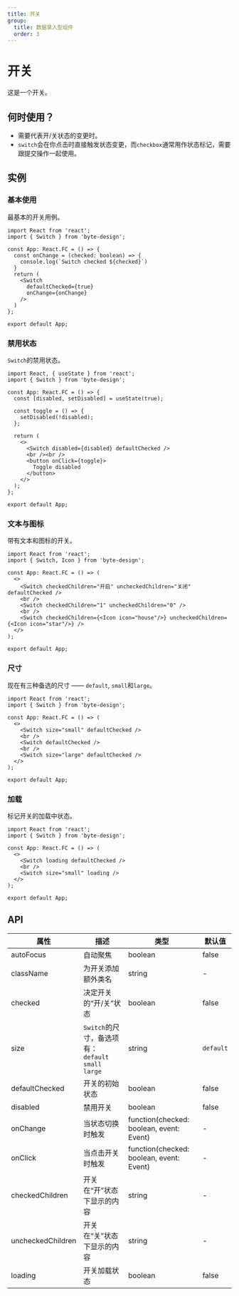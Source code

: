 ```yaml
---
title: 开关
group:
  title: 数据录入型组件
  order: 3
---
```


# 开关

这是一个开关。

## 何时使用？
- 需要代表开/关状态的变更时。
- `switch`会在你点击时直接触发状态变更，而`checkbox`通常用作状态标记，需要跟提交操作一起使用。
## 实例
### 基本使用
最基本的开关用例。

```tsx
import React from 'react';
import { Switch } from 'byte-design';

const App: React.FC = () => {
  const onChange = (checked: boolean) => {
    console.log(`Switch checked ${checked}`)
  }
  return (
    <Switch
      defaultChecked={true}
      onChange={onChange}
    />
  )
};

export default App;
```

### 禁用状态
`Switch`的禁用状态。
```tsx
import React, { useState } from 'react';
import { Switch } from 'byte-design';

const App: React.FC = () => {
  const [disabled, setDisabled] = useState(true);

  const toggle = () => {
    setDisabled(!disabled);
  };

  return (
    <>
      <Switch disabled={disabled} defaultChecked />
      <br /><br />
      <button onClick={toggle}>
        Toggle disabled
      </button>
    </>
  );
};

export default App;
```

### 文本与图标
带有文本和图标的开关。

```tsx
import React from 'react';
import { Switch, Icon } from 'byte-design';

const App: React.FC = () => (
  <>
    <Switch checkedChildren="开启" uncheckedChildren="关闭" defaultChecked />
    <br />
    <Switch checkedChildren="1" uncheckedChildren="0" />
    <br />
    <Switch checkedChildren={<Icon icon="house"/>} uncheckedChildren={<Icon icon="star"/>} />
  </>
);

export default App;
```

### 尺寸
现在有三种备选的尺寸 —— `default`, `small`和`large`。

```tsx
import React from 'react';
import { Switch } from 'byte-design';

const App: React.FC = () => (
  <>
    <Switch size="small" defaultChecked />
    <br />
    <Switch defaultChecked />
    <br />
    <Switch size="large" defaultChecked />
  </>
);

export default App;
```

### 加载
标记开关的加载中状态。

```tsx
import React from 'react';
import { Switch } from 'byte-design';

const App: React.FC = () => (
  <>
    <Switch loading defaultChecked />
    <br />
    <Switch size="small" loading />
  </>
);

export default App;
```

## API

| 属性 | 描述 | 类型 | 默认值 |
| -- | -- | -- | -- |
| autoFocus | 自动聚焦 | boolean | false |
| className | 为开关添加额外类名 | string | - |
| checked | 决定开关的“开/关”状态 | boolean | false |
| size | `Switch`的尺寸，备选项有： `default` `small` `large` | string | `default` |
| defaultChecked | 开关的初始状态 | boolean | false |
| disabled | 禁用开关 | boolean | false |
| onChange | 当状态切换时触发 | function(checked: boolean, event: Event) | - |
| onClick | 当点击开关时触发 | function(checked: boolean, event: Event) | - |
| checkedChildren | 开关在“开”状态下显示的内容 | string | - |
| uncheckedChildren | 开关在“关”状态下显示的内容  | string | - |
| loading | 开关加载状态 | boolean | false |